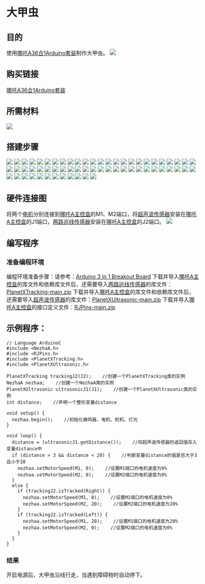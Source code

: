 # 大甲虫
## 目的
使用[哪吒A36合1Arduino套装](https://www.elecfreaks.com/elecfreaks-nezha-a-inventor-s-kit-for-arduino.html)制作大甲虫。
![](./images/neza-a-case-08-01.png)
## 购买链接
[哪吒A36合1Arduino套装](https://www.elecfreaks.com/elecfreaks-nezha-a-inventor-s-kit-for-arduino.html)
## 所需材料
![](./images/neza-a-case-08-02.png)
## 搭建步骤
![](./images/neza-a-step-08-01.png)
![](./images/neza-a-step-08-02.png)
![](./images/neza-a-step-08-03.png)
![](./images/neza-a-step-08-04.png)
![](./images/neza-a-step-08-05.png)
![](./images/neza-a-step-08-06.png)
![](./images/neza-a-step-08-07.png)
![](./images/neza-a-step-08-08.png)
![](./images/neza-a-step-08-09.png)
![](./images/neza-a-step-08-10.png)
![](./images/neza-a-step-08-11.png)
![](./images/neza-a-step-08-12.png)
![](./images/neza-a-step-08-13.png)
![](./images/neza-a-step-08-14.png)
![](./images/neza-a-step-08-15.png)
![](./images/neza-a-step-08-16.png)
![](./images/neza-a-step-08-17.png)
![](./images/neza-a-step-08-18.png)
![](./images/neza-a-step-08-19.png)
![](./images/neza-a-step-08-20.png)
![](./images/neza-a-step-08-21.png)
![](./images/neza-a-step-08-22.png)
![](./images/neza-a-step-08-23.png)
![](./images/neza-a-step-08-24.png)
![](./images/neza-a-step-08-25.png)
![](./images/neza-a-step-08-26.png)
![](./images/neza-a-step-08-27.png)
![](./images/neza-a-step-08-28.png)
![](./images/neza-a-step-08-29.png)
![](./images/neza-a-step-08-30.png)
![](./images/neza-a-step-08-31.png)
![](./images/neza-a-step-08-32.png)
![](./images/neza-a-step-08-33.png)
![](./images/neza-a-step-08-34.png)
![](./images/neza-a-step-08-35.png)
![](./images/neza-a-step-08-36.png)
![](./images/neza-a-step-08-37.png)
![](./images/neza-a-step-08-38.png)
![](./images/neza-a-step-08-39.png)
![](./images/neza-a-step-08-40.png)
![](./images/neza-a-step-08-41.png)
![](./images/neza-a-step-08-42.png)
![](./images/neza-a-step-08-43.png)
![](./images/neza-a-step-08-44.png)
![](./images/neza-a-step-08-45.png)
![](./images/neza-a-step-08-46.png)
![](./images/neza-a-step-08-47.png)
![](./images/neza-a-step-08-48.png)
![](./images/neza-a-step-08-49.png)
![](./images/neza-a-step-08-50.png)
![](./images/neza-a-step-08-51.png)
![](./images/neza-a-step-08-52.png)
![](./images/neza-a-step-08-53.png)
![](./images/neza-a-step-08-54.png)
![](./images/neza-a-step-08-55.png)
![](./images/neza-a-step-08-56.png)
![](./images/neza-a-step-08-57.png)
![](./images/neza-a-step-08-58.png)
![](./images/neza-a-step-08-59.png)
![](./images/neza-a-step-08-60.png)
![](./images/neza-a-step-08-61.png)
![](./images/neza-a-step-08-62.png)



## 硬件连接图
将两个[电机](https://www.elecfreaks.com/geekservo-motor-2kg-compatible-with-lego.html)分别连接到[哪吒A主控盒](https://www.elecfreaks.com/arduino-3-in-1-master-control-box.html)的M1、M2端口，将[超声波传感器](https://www.elecfreaks.com/planetx-ultrasonic.html)安装在[哪吒A主控盒](https://www.elecfreaks.com/arduino-3-in-1-master-control-box.html)的J1端口，[两路巡线传感器](https://www.elecfreaks.com/planetx-tracking.html)安装在[哪吒A主控盒](https://www.elecfreaks.com/arduino-3-in-1-master-control-box.html)的J2端口。
![](./images/neza-a-case-08-03.png)
## 编写程序

### 准备编程环境
编程环境准备步骤：请参考：[Arduino 3 in 1 Breakout Board](https://www.elecfreaks.com/learn-en/Arduino-3-in-1-box/Arduino-3-in-1-box.html)
下载并导入[哪吒A主控盒](https://www.elecfreaks.com/arduino-3-in-1-master-control-box.html)的库文件和依赖库文件后，还需要导入[两路巡线传感器](https://www.elecfreaks.com/planetx-tracking.html)的库文件：[PlanetXTracking-main.zip](https://github.com/elecfreaks/PlanetXTracking/archive/refs/heads/main.zip)
下载并导入[哪吒A主控盒](https://www.elecfreaks.com/arduino-3-in-1-master-control-box.html)的库文件和依赖库文件后，还需要导入[超声波传感器](https://www.elecfreaks.com/planetx-ultrasonic.html)的库文件：[PlanetXUltrasonic-main.zip](https://github.com/elecfreaks/PlanetXUltrasonic/archive/refs/heads/main.zip)
下载并导入[哪吒A主控盒](https://www.elecfreaks.com/arduino-3-in-1-master-control-box.html)的接口定义文件：[RJPins-main.zip](https://github.com/elecfreaks/RJPins/archive/refs/heads/main.zip)

## 示例程序：
```
// Language ArduinoC
#include <NezhaA.h>
#include <RJPins.h>
#include <PlanetXTracking.h>
#include <PlanetXUltrasonic.h>

PlanetXTracking trackingJ2(J2);    //创建一个PlanetXTracking类的实例
NezhaA nezhaa;    //创建一个NezhaA类的实例
PlanetXUltrasonic ultrasonicJ1(J1);    //创建一个PlanetXUltrasonic类的实例
int distance;    //声明一个整形变量distance

void setup() {
  nezhaa.begin();    //初始化蜂鸣器、电机、舵机、灯光
}

void loop() {
  distance = (ultrasonicJ1.getDistance());    //将超声波传感器的返回值存入变量distance中
  if (distance > 3 && distance < 20) {    //判断变量distance的值是否大于3且小于20
    nezhaa.setMotorSpeed(M1, 0);    //设置M1端口的电机速度为0%
    nezhaa.setMotorSpeed(M2, 0);    //设置M2端口的电机速度为0%
  } 
  else {
    if (trackingJ2.isTracked(Right)) {
      nezhaa.setMotorSpeed(M1, 0);    //设置M1端口的电机速度为0%
      nezhaa.setMotorSpeed(M2, 20);    //设置M2端口的电机速度为20%
    }
    if (trackingJ2.isTracked(Left)) {
      nezhaa.setMotorSpeed(M1, 20);    //设置M1端口的电机速度为20%
      nezhaa.setMotorSpeed(M2, 0);    //设置M2端口的电机速度为0%
    }  
  }  
}
```

### 结果
开启电源后，大甲虫沿线行走，当遇到障碍物时自动停下。
